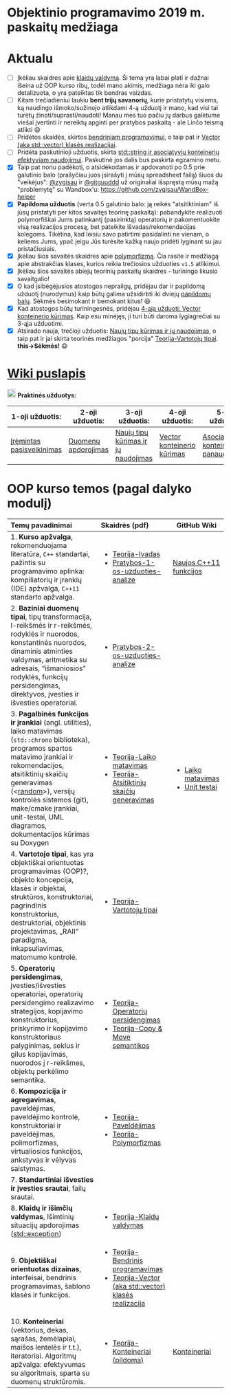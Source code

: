 # Objektinio programavimo 2019 m. paskaitų medžiaga 

# Aktualu

- [ ] Įkėliau skaidres apie [klaidų valdymą](https://github.com/objprog/paskaitos2019/blob/master/slides/Teorija-KlaiduValdymas.pdf). Ši tema yra labai plati ir dažnai išeina už OOP kurso ribų, todėl mano akimis, medžiaga nėra iki galo detalizuota, o yra pateiktas tik bendras vaizdas.
- [ ] Kitam trečiadieniui laukiu **bent trijų savanorių**, kurie pristatytų visiems, ką naudingo išmoko/sužinojo atlikdami 4-ą užduotį ir mano, kad visi tai turėtų žinoti/suprasti/naudoti! Manau mes tuo pačiu jų darbus galėtume viešai įvertinti ir nereiktų apginti per pratybos paskaitą -  ale Linčo teismą atlikti :smile:
- [ ] Pridėtos skaidės, skirtos [bendriniam programavimui](https://github.com/objprog/paskaitos2019/blob/master/slides/Teorija-BendrinisProgramavimas.pdf), o taip pat ir [Vector (aka std::vector) klasės realizacijai](https://github.com/objprog/paskaitos2019/blob/master/slides/Teorija-VectorRealizacija.pdf).
- [ ] Pridėta paskutinioji užduotis, skirta [std::string ir asociatyvių konteinerių efektyviam naudojimui](https://github.com/objprog/paskaitos2019/wiki/5-oji-užduotis). Paskutinė jos dalis bus paskirta egzamino metu.
- [x] Taip pat noriu padėkoti, o atsidėkodamas ir apdovanoti po 0.5 prie galutinio balo (prašyčiau juos įsirašyti į mūsų spreadsheet failą) šiuos du "veikėjus": [@zygisau](https://github.com/zygisau/) ir [@gitguuddd](https://github.com/gitguuddd) už originaliai išspręstą mūsų mažą "problemytę" su Wandbox'u: https://github.com/zygisau/WandBox-helper
- [x] **Papildoma užduotis** (verta 0.5 galutinio balo: ją reikės "atsitiktiniam" iš jūsų pristatyti per kitos savaitęs teorinę paskaitą): pabandykite realizuoti polymorfiškai Jums patinkantį (pasirinktą) operatorių ir pakomentuokite visą realizacijos procesą, bet pateikite išvadas/rekomendacijas kolegoms. Tikėtina, kad leisiu savo patirtimi pasidalinti ne vienam, o keliems Jums, ypač jeigu Jūs turėsite kažką naujo pridėti lyginant su jau pristačiusiais.
- [x] Įkėliau šios savaitės skaidres apie [polymorfizmą](https://github.com/objprog/paskaitos2019/blob/master/slides/Teorija-polymorfizmas.pdf). Čia rasite ir medžiagą apie abstrakčias klases, kurios reikia trečiosios užduoties `v1.5` atlikimui.
- [x] Įkėliau šios savaitės abiejų teorinių paskaitų skaidres - turiningo likusio savaitgalio!
- [x] O kad įsibėgėjusios atostogos neprailgų, pridėjau dar ir papildomą užduotį (nurodymus) kaip būtų galima užsidirbti iki dviejų [papildomų balų](https://github.com/objprog/paskaitos2019/wiki/3-oji-u%C5%BEduotis#papildoma-uzduotis). Sėkmės besimokant ir bemokant kitus! :smile:
- [x] Kad atostogos būtų turiningesnės, pridėjau [4-ąją užduotį: Vector konteinerio kūrimas](https://github.com/objprog/paskaitos2019/wiki/4-oji-užduotis). Kaip esu minėjęs,  ji turi būti daroma lygiagrečiai su 3-ąja užduotimi.
- [x] Atsirado nauja, trečioji užduotis: [Naujų tipų kūrimas ir jų naudojimas](https://github.com/objprog/paskaitos2019/wiki/3-oji-užduotis), o taip pat ir jai skirta teorinės medžiagos "porcija" [Teorija-Vartotojų tipai](https://github.com/objprog/paskaitos2019/blob/master/slides/Teorija-VartotojuTipai.pdf). **this->Sėkmės!** :smile:

# [Wiki puslapis](https://github.com/objprog/paskaitos2019/wiki)

<a href="https://github.com/objprog/praktika/wiki"><img src="https://upload.wikimedia.org/wikipedia/commons/thumb/1/18/ISO_C%2B%2B_Logo.svg/1200px-ISO_C%2B%2B_Logo.svg.png" width="20"></a> __Praktinės užduotys:__

| 1-oji užduotis:                                              | 2-oji užduotis:                                              | 3-oji užduotis:                                              | 4-oji užduotis:                                              | 5-oji užduotis:                                              |
| ------------------------------------------------------------ | ------------------------------------------------------------ | ------------------------------------------------------------ | ------------------------------------------------------------ | ------------------------------------------------------------ |
| [Įrėmintas pasisveikinimas](https://github.com/objprog/paskaitos2019/wiki/1-oji-užduotis) | [Duomenų apdorojimas](https://github.com/objprog/paskaitos2019/wiki/2-oji-užduotis) | [Naujų tipų kūrimas ir jų naudojimas](https://github.com/objprog/paskaitos2019/wiki/3-oji-užduotis) | [Vector konteinerio kūrimas](https://github.com/objprog/paskaitos2019/wiki/4-oji-užduotis) | [Asociatyvių konteinerių panaudojimas](https://github.com/objprog/paskaitos2019/wiki/5-oji-užduotis) |

# OOP kurso temos (pagal dalyko modulį)

| Temų pavadinimai                                             | Skaidrės (pdf)                                               | GitHub Wiki                                                  |
| :----------------------------------------------------------- | :----------------------------------------------------------- | ------------------------------------------------------------ |
| 1. **Kurso apžvalga**, rekomenduojama literatūra, `C++` standartai, pažintis su programavimo aplinka: kompiliatorių ir įrankių (IDE) apžvalga, `C++11` standarto apžvalga. | <ul> <li>[Teorija-Ivadas](https://github.com/objprog/paskaitos2019/blob/master/slides/Teorija-Ivadas.pdf)</li> <li>  [Pratybos-1-os-uzduoties-analize](https://github.com/objprog/paskaitos2019/blob/master/slides/1-os-uzduoties-analize.pdf) </li> </ul> | [Naujos C++11 funkcijos](https://github.com/objprog/paskaitos2019/wiki/Naujos-C--11-funkcijos) |
| 2. **Baziniai duomenų tipai**, tipų transformacija, l-reikšmės ir r-reikšmės, rodyklės ir nuorodos, konstantinės nuorodos, dinaminis atminties valdymas, aritmetika su adresais, “išmaniosios” rodyklės, funkcijų persidengimas, direktyvos, įvesties ir išvesties operatoriai. | <ul><li>  [Pratybos-2-os-uzduoties-analize](https://github.com/objprog/paskaitos2019/blob/master/slides/2-os-uzduoties-analize.pdf) </li></ul> |                                                              |
| 3. **Pagalbinės funkcijos ir įrankiai** (angl. utilities), laiko matavimas (`std::chrono` biblioteka), programos spartos matavimo įrankiai ir rekomendacijos, atsitiktinių skaičių generavimas (<[random](https://en.cppreference.com/w/cpp/header/random)>), versijų kontrolės sistemos (git), make/cmake įrankiai, unit-testai, UML diagramos, dokumentacijos kūrimas su Doxygen | <ul><li>[Teorija-Laiko matavimas](https://github.com/objprog/paskaitos2019/blob/master/slides/Teorija-LaikoMatavimas.pdf)</li><li>[Teorija-Atsitiktinių skaičių generavimas](https://github.com/objprog/paskaitos2019/blob/master/slides/Teorija-AtsitiktiniuSkaiciuGeneravimas.pdf)</li></ul> | <ul> <li>[Laiko matavimas](https://github.com/objprog/paskaitos2019/wiki/Laiko-matavimas)</li><li>[Unit testai](https://github.com/objprog/paskaitos2019/wiki/Unit-testing)</li></ul> |
| 4. **Vartotojo tipai**, kas yra objektiškai orientuotas programavimas (OOP)?, objekto koncepcija, klasės ir objektai, struktūros, konstruktoriai, pagrindinis konstruktorius, destruktoriai, objektinis projektavimas, „RAII“ paradigma, inkapsuliavimas, matomumo kontrolė. | <ul><li>[Teorija-Vartotojų tipai](https://github.com/objprog/paskaitos2019/blob/master/slides/Teorija-VartotojuTipai.pdf)</li></ul> |                                                              |
| 5. **Operatorių persidengimas**, įvesties/išvesties operatoriai, operatorių persidengimo realizavimo strategijos, kopijavimo konstruktorius, priskyrimo ir kopijavimo konstruktoriaus palyginimas, seklus ir gilus kopijavimas, nuorodos į r-reikšmes, objektų perkėlimo semantika. | <ul><li>[Teorija-Operatorių persidengimas](https://github.com/objprog/paskaitos2019/blob/master/slides/Teorija-OperatoriuPersidengimas.pdf)</li><li>[Teorija-Copy & Move semantikos](https://github.com/objprog/paskaitos2019/blob/master/slides/Teorija-CopyMoveSemantika.pdf)</li></ul> |                                                              |
| 6. **Kompozicija ir agregavimas**, paveldėjimas, paveldėjimo kontrolė, konstruktoriai ir paveldėjimas, polimorfizmas, virtualiosios funkcijos, ankstyvas ir vėlyvas saistymas. | <ul><li>[Teorija-Paveldėjimas](https://github.com/objprog/paskaitos2019/blob/master/slides/Teorija-Paveldejimas.pdf)</li><li>[Teorija-Polymorfizmas](https://github.com/objprog/paskaitos2019/blob/master/slides/Teorija-polymorfizmas.pdf)</li></ul> |                                                              |
| 7. **Standartiniai išvesties ir įvesties srautai**, failų srautai. |                                                              |                                                              |
| 8. **Klaidų ir išimčių valdymas**, Išimtinių situacijų apdorojimas ([std::exception](https://en.cppreference.com/w/cpp/error/exception)) | <ul><li>[Teorija-Klaidų valdymas](https://github.com/objprog/paskaitos2019/blob/master/slides/Teorija-KlaiduValdymas.pdf)</li></ul> |                                                              |
| 9. **Objektiškai orientuotas dizainas**, interfeisai, bendrinis programavimas, šablono klasės ir funkcijos. | <ul><li>[Teorija-Bendrinis programavimas](https://github.com/objprog/paskaitos2019/blob/master/slides/Teorija-BendrinisProgramavimas.pdf)</li><li>[Teorija-Vector (aka std::vector) klasės realizacija](https://github.com/objprog/paskaitos2019/blob/master/slides/Teorija-VectorRealizacija.pdf)</li></ul> |                                                              |
| 10. **Konteineriai** (vektorius, dekas, sąrašas, žemėlapiai, maišos lentelės ir t.t.), iteratoriai. Algoritmų apžvalga: efektyvumas su algoritmais, sparta su duomenų struktūromis. | <ul><li>[Teorija-Konteineriai (pildoma)](https://github.com/objprog/paskaitos2019/blob/master/slides/Teorija-Konteineriai.pdf)</li></ul> | [Konteineriai](https://github.com/objprog/paskaitos2019/wiki/Konteineriai) |

